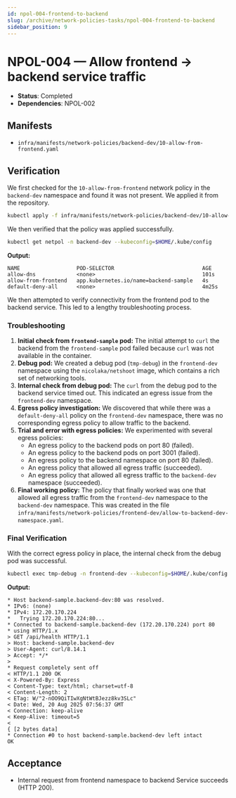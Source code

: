 ```yaml
---
id: npol-004-frontend-to-backend
slug: /archive/network-policies-tasks/npol-004-frontend-to-backend
sidebar_position: 9
---
```


# NPOL-004 — Allow frontend → backend service traffic

- **Status**: Completed
- **Dependencies**: NPOL-002

## Manifests

- `infra/manifests/network-policies/backend-dev/10-allow-from-frontend.yaml`

## Verification

We first checked for the `10-allow-from-frontend` network policy in the `backend-dev` namespace and found it was not present. We applied it from the repository.

```bash title="Apply allow-from-frontend policy"
kubectl apply -f infra/manifests/network-policies/backend-dev/10-allow-from-frontend.yaml --kubeconfig=$HOME/.kube/config
```

We then verified that the policy was applied successfully.

```bash title="Verify allow-from-frontend policy"
kubectl get netpol -n backend-dev --kubeconfig=$HOME/.kube/config
```

**Output:**

```
NAME                  POD-SELECTOR                            AGE
allow-dns             <none>                                  101s
allow-from-frontend   app.kubernetes.io/name=backend-sample   4s
default-deny-all      <none>                                  4m25s
```

We then attempted to verify connectivity from the frontend pod to the backend service. This led to a lengthy troubleshooting process.

### Troubleshooting

1.  **Initial check from `frontend-sample` pod:** The initial attempt to `curl` the backend from the `frontend-sample` pod failed because `curl` was not available in the container.
2.  **Debug pod:** We created a debug pod (`tmp-debug`) in the `frontend-dev` namespace using the `nicolaka/netshoot` image, which contains a rich set of networking tools.
3.  **Internal check from debug pod:** The `curl` from the debug pod to the backend service timed out. This indicated an egress issue from the `frontend-dev` namespace.
4.  **Egress policy investigation:** We discovered that while there was a `default-deny-all` policy on the `frontend-dev` namespace, there was no corresponding egress policy to allow traffic to the backend.
5.  **Trial and error with egress policies:** We experimented with several egress policies:
    - An egress policy to the backend pods on port 80 (failed).
    - An egress policy to the backend pods on port 3001 (failed).
    - An egress policy to the backend namespace on port 80 (failed).
    - An egress policy that allowed all egress traffic (succeeded).
    - An egress policy that allowed all egress traffic to the `backend-dev` namespace (succeeded).
6.  **Final working policy:** The policy that finally worked was one that allowed all egress traffic from the `frontend-dev` namespace to the `backend-dev` namespace. This was created in the file `infra/manifests/network-policies/frontend-dev/allow-to-backend-dev-namespace.yaml`.

### Final Verification

With the correct egress policy in place, the internal check from the debug pod was successful.

```bash title="Verify frontend to backend connectivity"
kubectl exec tmp-debug -n frontend-dev --kubeconfig=$HOME/.kube/config -- curl -sv http://backend-sample.backend-dev:80/api/health
```

**Output:**

```
* Host backend-sample.backend-dev:80 was resolved.
* IPv6: (none)
* IPv4: 172.20.170.224
*   Trying 172.20.170.224:80...
* Connected to backend-sample.backend-dev (172.20.170.224) port 80
* using HTTP/1.x
> GET /api/health HTTP/1.1
> Host: backend-sample.backend-dev
> User-Agent: curl/8.14.1
> Accept: */*
>
* Request completely sent off
< HTTP/1.1 200 OK
< X-Powered-By: Express
< Content-Type: text/html; charset=utf-8
< Content-Length: 2
< ETag: W/"2-nOO9QiTIwXgNtWtBJezz8kv3SLc"
< Date: Wed, 20 Aug 2025 07:56:37 GMT
< Connection: keep-alive
< Keep-Alive: timeout=5
<
{ [2 bytes data]
* Connection #0 to host backend-sample.backend-dev left intact
OK
```

## Acceptance

- Internal request from frontend namespace to backend Service succeeds (HTTP 200).
